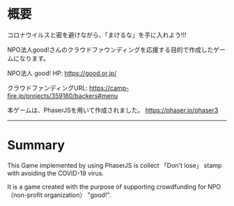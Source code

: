 # 概要
コロナウイルスと密を避けながら、「まけるな」を手に入れよう!!!


NPO法人good!さんのクラウドファウンディングを応援する目的で作成したゲームになります。

NPO法人 good! HP: 
https://good.or.jp/

クラウドファンディングURL: 
https://camp-fire.jp/projects/359180/backers#menu

本ゲームは、PhaserJSを用いて作成されました。
https://phaser.io/phaser3

---

# Summary
This Game implemented by using PhaserJS is collect 「Don't lose」 stamp with avoiding the COVID-19 virus.

It is a game created with the purpose of supporting crowdfunding for NPO（non-profit organization） "good!".
